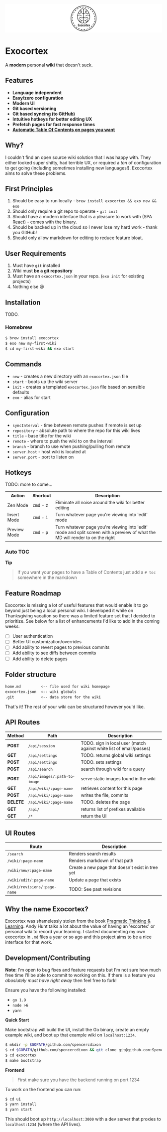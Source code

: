 ![Exocortex Logo](assets/title.png)

# Exocortex

A **modern** personal **wiki** that doesn't suck.

## Features

* **Language independent**
* **Easy/zero configuration**
* **Modern UI**
* **Git based versioning**
* **Git based syncing (to GitHub)**
* **Intuitive hotkeys for better editing UX**
* **Prefetch pages for fast response times**
* [**Automatic Table Of Contents on pages you want**](#auto-toc)

## Why?

I couldn't find an open source wiki solution that I was happy with.  They either
looked super shitty, had terrible UX, or required a _ton_ of configuration to
get going (including sometimes installing new languages!).  Exocortex aims to
solve these problems.

## First Principles

1. Should be easy to run locally - `brew install exocortex && exo new && exo`
2. Should only require a git repo to operate - `git init`
3. Should have a modern interface that is a pleasure to work with (SPA React) - comes with the binary.
4. Should be backed up in the cloud so I never lose my hard work - thank you GitHub!
5. Should only allow markdown for editing to reduce feature bloat.

## User Requirements

1. Must have `git` installed
2. Wiki must **be a git repository**
3. Must have an `exocortex.json` in your repo.  (`exo init` for existing projects)
4. Nothing else :smiley:

## Installation

TODO.

### Homebrew

```sh
$ brew install exocortex
$ exo new my-first-wiki
$ cd my-first-wiki && exo start
```

## Commands

* `new` - creates a new directory with an `exocortex.json` file
* `start` - boots up the wiki server
* `init` - creates a templated `exocortex.json` file based on sensible defaults
* `exo` - alias for start

## Configuration

* `syncInterval` - time between remote pushes if remote is set up
* `repository` - absolute path to where the repo for this wiki lives
* `title` - base title for the wiki
* `remote` - where to push the wiki to on the interval
* `branch` - branch to use when pushing/pulling from remote
* `server.host` - host wiki is located at
* `server.port` - port to listen on

## Hotkeys

TODO: more to come...

<table>
  <tr>
    <th>Action</th>
    <th>Shortcut</th>
    <th>Description</th>
  </tr>
  <tr>
    <td>Zen Mode</td>
    <td>
      <kbd>cmd</kbd> + <kbd>z </kbd>
    </td>
    <td>
      Eliminate all noise around the wiki for better editing
    </td>
  </tr>
  <tr>
    <td>Insert Mode</td>
    <td>
      <kbd>cmd</kbd> + <kbd>i </kbd>
    </td>
    <td>
      Turn whatever page you're viewing into 'edit' mode
    </td>
  </tr>
  <tr>
    <td>Preview Mode</td>
    <td>
      <kbd>cmd</kbd> + <kbd>p </kbd>
    </td>
    <td>
      Turn whatever page you're viewing into 'edit' mode and split screen with a
      preview of what the MD will render to on the right
    </td>
  </tr>
</table>

### Auto TOC

**Tip**
> If you want your pages to have a Table of Contents just add a `# toc` somewhere in the markdown

## Feature Roadmap

Exocortex is missing a lot of useful features that would enable it to go beyond
just being a local personal wiki.  I developed it while on Thanksgiving vacation
so there was a limited feature set that I decided to prioritize.  See below for
a list of enhancements I'd like to add in the coming weeks:

- [ ] User authentication
- [ ] Better UI customization/overrides
- [ ] Add ability to revert pages to previous commits
- [ ] Add ability to see diffs between commits
- [ ] Add ability to delete pages

## Folder structure

```sh
home.md         <-- file used for wiki homepage
exocortex.json  <-- wiki globals
.git            <-- data store for the wiki
```

That's it!  The rest of your wiki can be structured however you'd like.

## API Routes

| Method | Path | Description |
|--------|------|-------------|
| **POST** | `/api/session` | TODO. sign in local user (match against white list of email/passes) |
| **GET** | `/api/settings` | TODO. returns global wiki settings |
| **POST** | `/api/settings` | TODO. sets settings |
| **POST** | `/api/search` | search through wiki for a query |
| **POST** | `/api/images/:path-to-image` | serve static images found in the wiki |
| **GET** | `/api/wiki/:page-name` | retrieves content for this page |
| **POST** | `/api/wiki/:page-name` | writes the file, commits |
| **DELETE** | `/api/wiki/:page-name` | TODO. deletes the page |
| **GET** | `/api/` | returns list of prefixes available|
| **GET** | `/*` | return the UI |

## UI Routes
| Route | Description |
|-------|-------------|
| `/search`| Renders search results |
| `/wiki/:page-name` | Renders markdown of that path |
| `/wiki/new/:page-name` | Create a new page that doesn't exist in tree yet |
| `/wiki/edit/:page-name` | Update a page that exists |
| `/wiki/revisions/:page-name` | TODO: See past revisions |

## Why the name Exocortex?

Exocortex was shamelessly stolen from the book [Pragmatic Thinking &
Learning](https://pragprog.com/book/ahptl/pragmatic-thinking-and-learning).
Andy Hunt talks a lot about the value of having an 'excortex' or personal wiki
to record your learning.  I started documenting my own exocortex in `.md` files
a year or so ago and this project aims to be a nice interface for that work.

## Development/Contributing
**Note**: I'm open to bug fixes and feature requests but I'm not sure how much
free time I'll be able to commit to working on this.  If there is a feature you
_aboslutely must have right away_ then feel free to fork!

Ensure you have the following installed:

* `go 1.9`
* `node >6`
* `yarn`

**Quick Start**

Make bootstrap will build the UI, install the Go binary, create an empty example
wiki, and boot up that example wiki on `localhost:1234`.

```sh
$ mkdir -p $GOPATH/github.com/spencercdixon
$ cd $GOPATH/github.com/spencercdixon && git clone git@github.com:SpencerCDixon/exocortex.git
$ cd exocortex
$ make bootstrap
```

**Frontend**

> First make sure you have the backend running on port 1234

To work on the frontend you can run:
```sh
$ cd ui
$ yarn install
$ yarn start
```

This should boot up `http://localhost:3000` with a dev server that proxies to
`localhost:1234` (where the API lives).
